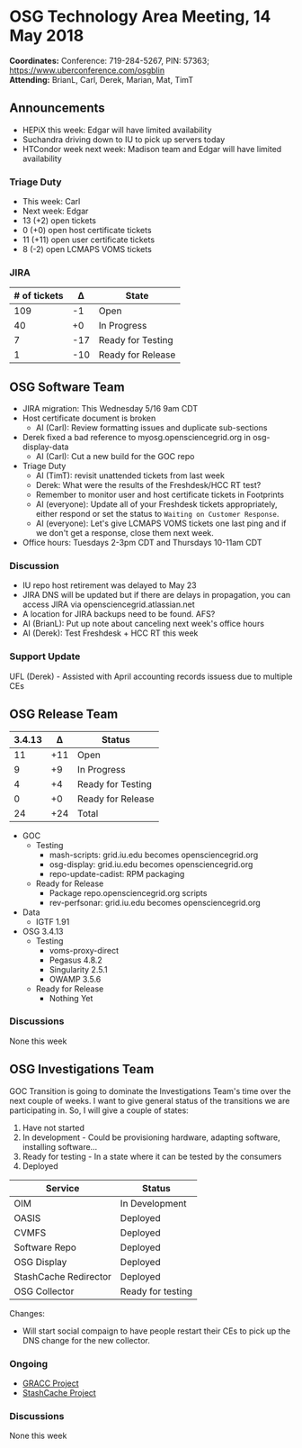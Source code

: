 # OSG Technology Area Meeting, 14 May 2018

**Coordinates:** Conference: 719-284-5267, PIN: 57363; <https://www.uberconference.com/osgblin>  
**Attending:** BrianL, Carl, Derek, Marian, Mat, TimT


## Announcements

-   HEPiX this week: Edgar will have limited availability
-   Suchandra driving down to IU to pick up servers today
-   HTCondor week next week: Madison team and Edgar will have limited availability


### Triage Duty

-   This week: Carl
-   Next week: Edgar
-   13 (+2) open tickets
-   0 (+0) open host certificate tickets
-   11 (+11) open user certificate tickets
-   8 (-2) open LCMAPS VOMS tickets


### JIRA

| # of tickets | &Delta; | State             |
|------------ |------- |----------------- |
| 109          | -1      | Open              |
| 40           | +0      | In Progress       |
| 7            | -17     | Ready for Testing |
| 1            | -10     | Ready for Release |


## OSG Software Team

-   JIRA migration: This Wednesday 5/16 9am CDT
-   Host certificate document is broken  
    -   AI (Carl): Review formatting issues and duplicate sub-sections
-   Derek fixed a bad reference to myosg.opensciencegrid.org in osg-display-data  
    -   AI (Carl): Cut a new build for the GOC repo
-   Triage Duty  
    -   AI (TimT): revisit unattended tickets from last week
    -   Derek: What were the results of the Freshdesk/HCC RT test?
    -   Remember to monitor user and host certificate tickets in Footprints
    -   AI (everyone): Update all of your Freshdesk tickets appropriately,  
        either respond or set the status to `Waiting on Customer Response`.
    -   AI (everyone): Let's give LCMAPS VOMS tickets one last ping and if we 
        don't get a response, close them next week.
-   Office hours: Tuesdays 2-3pm CDT and Thursdays 10-11am CDT


### Discussion

-   IU repo host retirement was delayed to May 23
-   JIRA DNS will be updated but if there are delays in propagation, you can access JIRA via opensciencegrid.atlassian.net
-   A location for JIRA backups need to be found. AFS?
-   AI (BrianL): Put up note about canceling next week's office hours
-   AI (Derek): Test Freshdesk + HCC RT this week


### Support Update

UFL (Derek) - Assisted with April accounting records issuess due to multiple CEs


## OSG Release Team


| 3.4.13 | &Delta; | Status            |
|------- |-------- |------------------ |
| 11     | +11     | Open              |
| 9      | +9      | In Progress       |
| 4      | +4      | Ready for Testing |
| 0      | +0      | Ready for Release |
| 24     | +24     | Total             |

-   GOC
    -   Testing
        -   mash-scripts: grid.iu.edu becomes opensciencegrid.org
        -   osg-display: grid.iu.edu becomes opensciencegrid.org
        -   repo-update-cadist: RPM packaging
    -   Ready for Release
        -   Package repo.opensciencegrid.org scripts
        -   rev-perfsonar: grid.iu.edu becomes opensciencegrid.org
-   Data
    -   IGTF 1.91
-   OSG 3.4.13
    -   Testing
        -   voms-proxy-direct
        -   Pegasus 4.8.2
        -   Singularity 2.5.1
        -   OWAMP 3.5.6
    -   Ready for Release
        -   Nothing Yet

### Discussions

None this week  


## OSG Investigations Team

GOC Transition is going to dominate the Investigations Team's time over the next couple of weeks.   I want to give general status of the transitions we are participating in.  So, I will give a couple of states:  

1.  Have not started
2.  In development - Could be provisioning hardware, adapting software, installing software&#x2026;
3.  Ready for testing - In a state where it can be tested by the consumers
4.  Deployed

| Service               | Status            |
|--------------------- |----------------- |
| OIM                   | In Development    |
| OASIS                 | Deployed          |
| CVMFS                 | Deployed          |
| Software Repo         | Deployed          |
| OSG Display           | Deployed          |
| StashCache Redirector | Deployed          |
| OSG Collector         | Ready for testing |

Changes:  

-   Will start social compaign to have people restart their CEs to pick up the DNS change for the new collector.


### Ongoing

-   [GRACC Project](https://jira.opensciencegrid.org/projects/GRACC/)
-   [StashCache Project](https://opensciencegrid.github.io/StashCache/)


### Discussions

None this week
